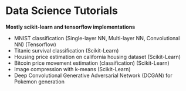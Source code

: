 # Data Science Tutorials

**Mostly scikit-learn and tensorflow implementations**

* MNIST classification (Single-layer NN, Multi-layer NN, Convolutional NN) (Tensorflow)
* Titanic survival classification (Scikit-Learn)
* Housing price estimation on california housing dataset (Scikit-Learn)
* Bitcoin price movement estimation (classification) (Scikit-Learn)
* Image compression with k-means (Scikit-Learn)
* Deep Convolutional Generative Adversarial Network (DCGAN) for Pokemon generation
